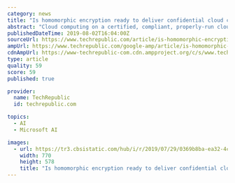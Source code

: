 ```yaml
---
category: news
title: "Is homomorphic encryption ready to deliver confidential cloud computing to enterprises?"
abstract: "Cloud computing on a certified, compliant, properly-run cloud service like Microsoft Azure is likely to be far more ... future versions of cloud machine-learning offerings like Azure Cognitive Services could operate over encrypted data, whether that's ..."
publishedDateTime: 2019-08-02T16:04:00Z
sourceUrl: https://www.techrepublic.com/article/is-homomorphic-encryption-ready-to-deliver-confidential-cloud-computing-to-enterprises/
ampUrl: https://www.techrepublic.com/google-amp/article/is-homomorphic-encryption-ready-to-deliver-confidential-cloud-computing-to-enterprises/
cdnAmpUrl: https://www-techrepublic-com.cdn.ampproject.org/c/s/www.techrepublic.com/google-amp/article/is-homomorphic-encryption-ready-to-deliver-confidential-cloud-computing-to-enterprises/
type: article
quality: 59
score: 59
published: true

provider:
  name: TechRepublic
  id: techrepublic.com

topics:
  - AI
  - Microsoft AI

images:
  - url: https://tr3.cbsistatic.com/hub/i/r/2019/07/29/0369b8ba-ea32-4ccd-8da4-8cad78e23d9d/thumbnail/770x578/0ee5be8618fa342b911b337f01716773/microsoft-homomorphic-encryption-thumb.jpg
    width: 770
    height: 578
    title: "Is homomorphic encryption ready to deliver confidential cloud computing to enterprises?"
---
```

